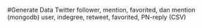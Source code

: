#Generate Data Twitter
follower, mention, favorited, dan mention (mongodb)
user, indegree, retweet, favorited, PN-reply (CSV)